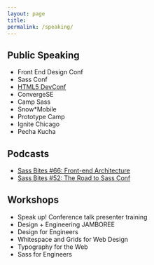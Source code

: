 ```yaml
---
layout: page
title:
permalink: /speaking/
---
```


<h2 class="m-subhead">Public Speaking</h2>
<ul>
  <li>Front End Design Conf</li>
  <li>Sass Conf</li>
  <li><a href="https://www.youtube.com/watch?v=LjzzMo1qRRA">HTML5 DevConf</a></li>
  <li>ConvergeSE</li>
  <li>Camp Sass</li>
  <li>Snow*Mobile</li>
  <li>Prototype Camp</li>
  <li>Ignite Chicago</li>
  <li>Pecha Kucha</li>
</ul>

<h2 class="m-subhead">Podcasts</h2>
<ul>
  <li><a href="https://www.youtube.com/watch?v=NGvKoGZd3Ng">Sass Bites #66: Front-end Architecture</a></li>
  <li><a href="https://www.youtube.com/watch?v=NGvKoGZd3Ng">Sass Bites #52: The Road to Sass Conf</a></li>
</ul>

<h2 class="m-subhead">Workshops</h2>
<ul>
  <li>Speak up! Conference talk presenter training</li>
  <li>Design + Engineering JAMBOREE</li>
  <li>Design for Engineers
    <li>Whitespace and Grids for Web Design</li>
    <li>Typography for the Web</li>
    <li>Sass for Engineers</li>
  </li>
</ul>


